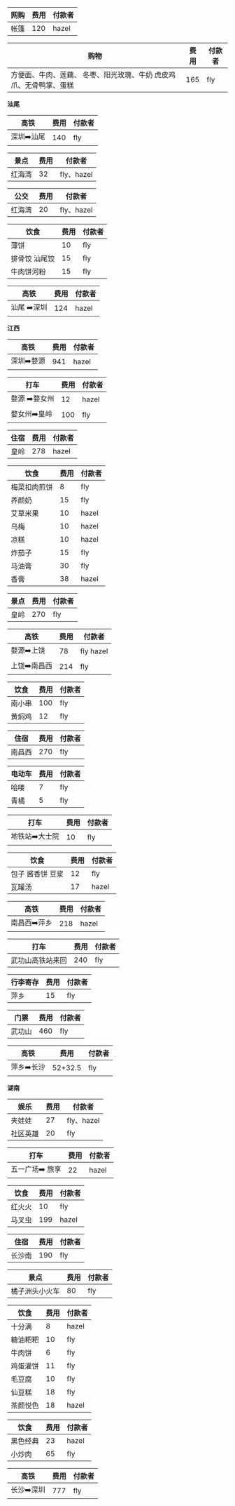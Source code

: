 | 网购 | 费用 | 付款者 |
| ---- | ---- | ------ |
| 帐篷 | 120  | hazel  |

| 购物                                                         | 费用 | 付款者 |
| ------------------------------------------------------------ | ---- | ------ |
| 方便面、牛肉、莲藕、 冬枣、阳光玫瑰、牛奶 虎皮鸡爪、无骨鸭掌、蛋糕 | 165  | fly    |



**汕尾**



| 高铁      | 费用 | 付款者 |
| --------- | ---- | ------ |
| 深圳➡️汕尾 | 140  | fly    |

| 景点   | 费用 | 付款者     |
| ------ | ---- | ---------- |
| 红海湾 | 32   | fly、hazel |

| 公交   | 费用 | 付款者 |
| ------ | ---- | ------ |
| 红海湾 | 20   | fly、hazel  |

| 饮食          | 费用 | 付款者 |
| ------------- | ---- | ------ |
| 薄饼          | 10   | fly    |
| 排骨饺 汕尾饺 | 15   | fly    |
| 牛肉饼河粉    | 15   | fly    |



| 高铁       | 费用 | 付款者 |
| ---------- | ---- | ------ |
| 汕尾 ➡️深圳 | 124  | hazel  |



**江西**



| 高铁      | 费用 | 付款者 |
| --------- | ---- | ------ |
| 深圳➡️婺源 | 941  | hazel  |

| 打车         | 费用 | 付款者 |
| ------------ | ---- | ------ |
| 婺源 ➡️婺女州 | 12  | hazel    |
| 婺女州➡️皇岭  | 100  | fly    |

| 住宿 | 费用 | 付款者 |
| ---- | ---- | ------ |
| 皇岭 | 278  | hazel  |

| 饮食         | 费用 | 付款者 |
| ------------ | ---- | ------ |
| 梅菜扣肉煎饼 | 8    | fly    |
| 养颜奶       | 15   | fly    |
| 艾草米果     | 10   | hazel  |
| 乌梅         | 10   | hazel  |
| 凉糕         | 10   | hazel  |
| 炸茄子       | 15   | fly    |
| 马油膏       | 30   | fly    |
| 香膏         | 38   | hazel  |



| 景点 | 费用 | 付款者 |
| ---- | ---- | ------ |
| 皇岭 | 270  | fly    |



| 高铁        | 费用 | 付款者    |
| ----------- | ---- | --------- |
| 婺源➡️上饶   | 78   | fly hazel |
| 上饶➡️南昌西 | 214  | fly       |



| 饮食   | 费用 | 付款者 |
| ------ | ---- | ------ |
| 南小串 | 100  | fly    |
| 黄焖鸡 | 12   | fly    |

| 住宿   | 费用 | 付款者 |
| ------ | ---- | ------ |
| 南昌西 | 270  | fly    |

| 电动车 | 费用 | 付款者 |
| ------ | ---- | ------ |
| 哈喽   | 7    | fly    |
| 青橘   | 5    | fly    |



| 打车          | 费用 | 付款者 |
| ------------- | ---- | ------ |
| 地铁站➡️大士院 | 10   | fly    |

| 饮食             | 费用 | 付款者 |
| ---------------- | ---- | ------ |
| 包子 酱香饼 豆浆 | 12   | fly    |
| 瓦罐汤           | 17   | hazel  |

| 高铁        | 费用 | 付款者 |
| ----------- | ---- | ------ |
| 南昌西➡️萍乡 |  218  | hazel  |



| 打车             | 费用 | 付款者 |
| ---------------- | ---- | ------ |
| 武功山高铁站来回 | 240  | fly    |

| 行李寄存 | 费用 | 付款者 |
| -------- | ---- | ------ |
| 萍乡     | 15   | fly    |

| 门票   | 费用 | 付款者 |
| ------ | ---- | ------ |
| 武功山 | 460  | fly    |

| 高铁      | 费用    | 付款者 |
| --------- | ------- | ------ |
| 萍乡➡️长沙 | 52+32.5 | fly    |



**湖南**

| 娱乐     | 费用 | 付款者 |
| -------- | ---- | ------ |
| 夹娃娃   | 27   | fly、hazel  |
| 社区英雄 | 20   | fly    |

| 打车           | 费用 | 付款者 |
| -------------- | ---- | ------ |
| 五一广场➡️ 旅享 | 22   | hazel  |

| 饮食   | 费用 | 付款者 |
| ------ | ---- | ------ |
| 红火火 | 10   | fly    |
| 马叉虫 | 199  | hazel  |

| 住宿   | 费用 | 付款者 |
| ------ | ---- | ------ |
| 长沙南 | 190  | fly    |

| 景点           | 费用 | 付款者 |
| -------------- | ---- | ------ |
| 橘子洲头小火车 | 80   | fly    |

| 饮食     | 费用 | 付款者 |
| -------- | ---- | ------ |
| 十分满   | 8    | hazel  |
| 糖油粑粑 | 10   | fly    |
| 牛肉饼   | 6    | fly    |
| 鸡蛋灌饼 | 11   | fly    |
| 毛豆腐   | 10   | fly    |
| 仙豆糕   | 18   | fly    |
| 茶颜悦色 | 18   | hazel  |

| 饮食     | 费用 | 付款者 |
| -------- | ---- | ------ |
| 黑色经典 |  23  | hazel  |
| 小炒肉   | 65   | fly    |



| 高铁      | 费用 | 付款者 |
| --------- | ---- | ------ |
| 长沙➡️深圳 | 777  | fly    |
